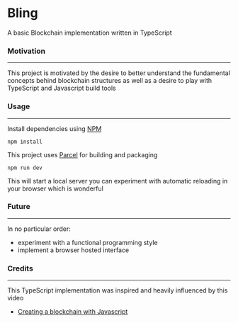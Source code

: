 # Bling

A basic Blockchain implementation written in TypeScript

### Motivation
-----

This project is motivated by the desire to better understand the fundamental concepts behind blockchain structures as well as a desire to play with TypeScript and Javascript build tools

### Usage
-----

Install dependencies using [NPM](https://www.npmjs.com/)

```
npm install
```

This project uses [Parcel](https://github.com/parcel-bundler/parcel) for building and packaging

```
npm run dev
```

This will start a local server you can experiment with automatic reloading in your browser which is wonderful

### Future
----

In no particular order:

 * experiment with a functional programming style
 * implement a browser hosted interface

### Credits
----
This TypeScript implementation was inspired and heavily influenced by this video

* [Creating a blockchain with Javascript](https://www.youtube.com/watch?v=zVqczFZr124\) )
